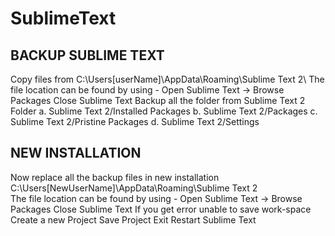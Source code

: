 SublimeText
===========

BACKUP SUBLIME TEXT
-------------------
Copy files from C:\Users\[userName]\AppData\Roaming\Sublime Text 2\ 
The file location can be found by using - Open Sublime Text -> Browse Packages
Close Sublime Text
Backup all the folder from Sublime Text 2 Folder
  a. Sublime Text 2/Installed Packages
  b. Sublime Text 2/Packages
  c. Sublime Text 2/Pristine Packages
  d. Sublime Text 2/Settings

NEW INSTALLATION
----------------
Now replace all the backup files in new installation C:\Users\[NewUserName]\AppData\Roaming\Sublime Text 2\
The file location can be found by using - Open Sublime Text -> Browse Packages
Close Sublime Text
If you get error unable to save work-space
Create a new Project
Save Project
Exit
Restart Sublime Text
